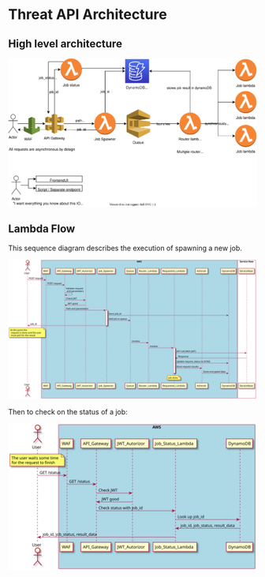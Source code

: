 # Threat API Architecture

## High level architecture

![architecture](./diagrams/lambda_architecture.svg)

## Lambda Flow

This sequence diagram describes the execution of spawning a new job.

![Async lambda flow](./diagrams/Asynchronous.svg)

Then to check on the status of a job:

![Poll job](./diagrams/Polling.svg)
